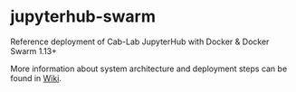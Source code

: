 # jupyterhub-swarm
Reference deployment of Cab-Lab JupyterHub with Docker &amp; Docker Swarm 1.13+

More information about system architecture and deployment steps can be found in [Wiki](https://github.com/CAB-LAB/jupyterhub-swarm/wiki). 

